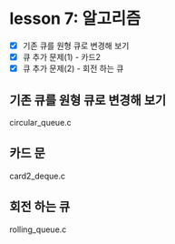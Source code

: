 # lesson 7: 알고리즘

- [x] 기존 큐를 원형 큐로 변경해 보기
- [x] 큐 추가 문제(1) - 카드2
- [x] 큐 추가 문제(2) - 회전 하는 큐

## 기존 큐를 원형 큐로 변경해 보기
circular_queue.c

## 카드 문
card2_deque.c

## 회전 하는 큐
rolling_queue.c